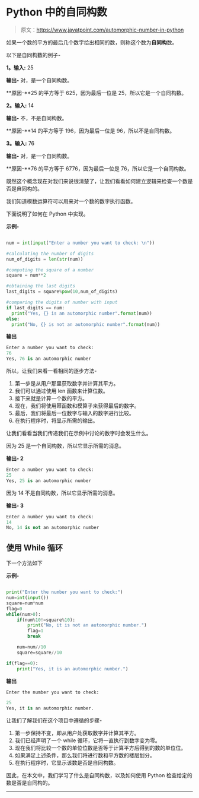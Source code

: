 # Python 中的自同构数

> 原文：<https://www.javatpoint.com/automorphic-number-in-python>

如果一个数的平方的最后几个数字给出相同的数，则称这个数为**自同构**数。

以下是自同构数的例子-

**1。输入:** 25

**输出-** 对，是一个自同构数。

**原因-**25 的平方等于 625，因为最后一位是 25，所以它是一个自同构数。

**2。输入:** 14

**输出-** 不，不是自同构数。

**原因-**14 的平方等于 196，因为最后一位是 96，所以不是自同构数。

**3。输入:** 76

**输出-** 对，是一个自同构数。

**原因-**76 的平方等于 6776，因为最后一位是 76，所以它是一个自同构数。

既然这个概念现在对我们来说很清楚了，让我们看看如何建立逻辑来检查一个数是否是自同构的。

我们知道模数运算符可以用来对一个数的数字执行函数。

下面说明了如何在 Python 中实现。

**示例-**

```py

num = int(input("Enter a number you want to check: \n"))

#calculating the number of digits
num_of_digits = len(str(num))

#computing the square of a number
square = num**2

#obtaining the last digits 
last_digits = square%pow(10,num_of_digits)

#comparing the digits of number with input
if last_digits == num:
  print("Yes, {} is an automorphic number".format(num))
else:
  print("No, {} is not an automorphic number".format(num))

```

**输出**

```py
Enter a number you want to check: 
76
Yes, 76 is an automorphic number

```

所以，让我们来看一看相同的逐步方法-

1.  第一步是从用户那里获取数字并计算其平方。
2.  我们可以通过使用 len 函数来计算位数。
3.  接下来就是计算一个数的平方。
4.  现在，我们将使用幂函数和模算子来获得最后的数字。
5.  最后，我们将最后一位数字与输入的数字进行比较。
6.  在执行程序时，将显示所需的输出。

让我们看看当我们传递我们在示例中讨论的数字时会发生什么。

因为 25 是一个自同构数，所以它显示所需的消息。

**输出- 2**

```py
Enter a number you want to check: 
25
Yes, 25 is an automorphic number

```

因为 14 不是自同构数，所以它显示所需的消息。

**输出- 3**

```py
Enter a number you want to check: 
14
No, 14 is not an automorphic number

```

## 使用 While 循环

下一个方法如下

**示例-**

```py

print("Enter the number you want to check:")
num=int(input())
square=num*num  
flag=0 
while(num>0): 
    if(num%10!=square%10):
        print("No, it is not an automorphic number.")
        flag=1
        break                     

    num=num//10                      
    square=square//10 

if(flag==0):
    print("Yes, it is an automorphic number.")

```

**输出**

```py
Enter the number you want to check:

25
Yes, it is an automorphic number.

```

让我们了解我们在这个项目中遵循的步骤-

1.  第一步保持不变，即从用户处获取数字并计算其平方。
2.  我们已经声明了一个 while 循环，它将一直执行到数字变为零。
3.  现在我们将比较一个数的单位位数是否等于计算平方后得到的数的单位位。
4.  如果满足上述条件，那么我们将进行数和平方数的楼层划分。
5.  在执行程序时，它显示该数是否是自同构数。

因此，在本文中，我们学习了什么是自同构数，以及如何使用 Python 检查给定的数是否是自同构的。

* * *